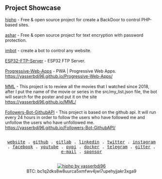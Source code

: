 ## Project Showcase
[hiphp](https://github.com/yasserbdj96/hiphp) - Free & open source project for create a BackDoor to control PHP-based sites.</br></br>
[ashar](https://github.com/yasserbdj96/ashar) - Free & open source project for text encryption with password protection.</br></br>
[imbot](https://github.com/yasserbdj96/imbot) - create a bot to control any website.</br></br>
[ESP32-FTP-Server](https://github.com/yasserbdj96/ESP32-FTP-Server) - ESP32 FTP Server.</br></br>
[Progressive-Web-Apps](https://github.com/yasserbdj96/Progressive-Web-Apps) - PWA | Progressive Web Apps. https://yasserbdj96.github.io/Progressive-Web-Apps/</br></br>
[MML](https://github.com/yasserbdj96/MML) - This project is to review all the movies that I watched since 2018, after I put the name of the movie or series in the src/my_list.json file, the bot will search for the poster and put it on the site https://yasserbdj96.github.io/MML/</br></br>
[Followers-Bot-GithubAPI](https://github.com/yasserbdj96/Followers-Bot-GithubAPI) - This project is based on the github api. It will run every 24 hours in order to follow the users who have followed me and unfollow the users who have unfollowed me. https://yasserbdj96.github.io/Followers-Bot-GithubAPI/</br></br>


<p align="center">
  <samp>
    <a href="https://yasserbdj96.github.io/">website</a> .
    <a href="https://github.com/yasserbdj96">github</a> .
    <a href="https://gitlab.com/yasserbdj96">gitlab</a> .
    <a href="https://www.linkedin.com/in/yasserbdj96">linkedin</a> .
    <a href="https://twitter.com/yasserbdj96">twitter</a> .
    <a href="https://instagram.com/yasserbdj96">instagram</a> .
    <a href="https://www.facebook.com/yasserbdj96">facebook</a> .
    <a href="https://www.youtube.com/@yasserbdj96">youtube</a> .
    <a href="https://pypi.org/user/yasserbdj96">pypi</a> .
    <a href="https://hub.docker.com/u/yasserbdj96">docker</a> .
    <a href="https://t.me/yasserbdj96">telegram</a> .
    <a href="https://gitter.im/yasserbdj96/yasserbdj96">gitter</a> .
    <a href="mailto:yasser.bdj96@gmail.com">e-mail</a> .
    <a href="https://ko-fi.com/yasserbdj96">sponsor</a>
  </samp>
</p>


<br>
<div align="center">
    <a href="https://ko-fi.com/yasserbdj96">
        <img src="https://ko-fi.com/img/githubbutton_sm.svg" alt="hiphp by yasserbdj96">
    </a><br>
    BTC: bc1q2dks8w8uurca5xmfwv4jwl7upehyjjakr3xga9<br>
</div>
